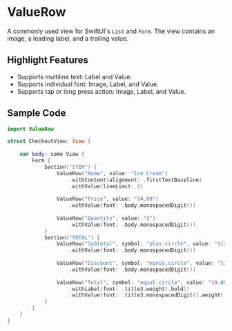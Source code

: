 # ValueRow

A commonly used view for SwiftUI's `List` and `Form`. The view contains an image, a leading label, and a trailing value.

## Highlight Features

- Supports multiline text: Label and Value.
- Supports individual font: Image, Label, and Value.
- Supports tap or long press action: Image, Label, and Value.


## Sample Code

``` Swift
import ValueRow

struct CheckoutView: View {
    
    var body: some View {
        Form {
            Section("ITEM") {
                ValueRow("Name", value: "Ice Cream")
                    .withContent(alignment: .firstTextBaseline)
                    .withValue(lineLimit: 2)
                
                ValueRow("Price", value: "$4.00")
                    .withValue(font: .body.monospacedDigit())
                
                ValueRow("Quantity", value: "3")
                    .withValue(font: .body.monospacedDigit())
            }
            Section("TOTAL") {
                ValueRow("Subtotal", symbol: "plus.circle", value: "$12.00")
                    .withValue(font: .body.monospacedDigit())
                
                ValueRow("Discount", symbol: "minus.circle", value: "$3.00")
                    .withValue(font: .body.monospacedDigit())
                
                ValueRow("Total", symbol: "equal.circle", value: "$9.00")
                    .withLabel(font: .title3.weight(.bold))
                    .withValue(font: .title3.monospacedDigit().weight(.bold))
            }
        }
    }
}
```

